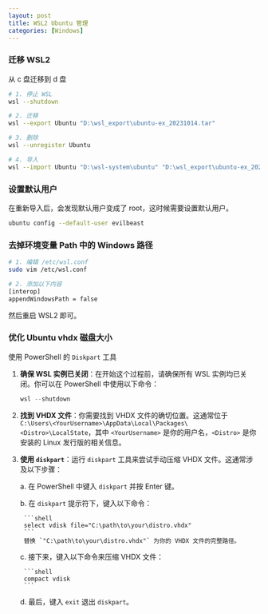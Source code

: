 ```yaml
---
layout: post
title: WSL2 Ubuntu 管理
categories: [Windows]
---
```


### 迁移 WSL2

从 c 盘迁移到 d 盘

```bash
# 1. 停止 WSL
wsl --shutdown

# 2. 迁移
wsl --export Ubuntu "D:\wsl_export\ubuntu-ex_20231014.tar"

# 3. 删除
wsl --unregister Ubuntu

# 4. 导入
wsl --import Ubuntu "D:\wsl-system\ubuntu" "D:\wsl_export\ubuntu-ex_20231014.tar" --version 2
```

### 设置默认用户

在重新导入后，会发现默认用户变成了 root，这时候需要设置默认用户。

```bash
ubuntu config --default-user evilbeast
```

### 去掉环境变量 Path 中的 Windows 路径

```bash
# 1. 编辑 /etc/wsl.conf
sudo vim /etc/wsl.conf

# 2. 添加以下内容
[interop]
appendWindowsPath = false
```

然后重启 WSL2 即可。

### 优化 Ubuntu vhdx 磁盘大小

使用 PowerShell 的 `Diskpart` 工具
1. **确保 WSL 实例已关闭**：在开始这个过程前，请确保所有 WSL 实例均已关闭。你可以在 PowerShell 中使用以下命令：

    ```powershell
    wsl --shutdown
    ```
2. **找到 VHDX 文件**：你需要找到 VHDX 文件的确切位置。这通常位于 `C:\Users\<YourUsername>\AppData\Local\Packages\<Distro>\LocalState`，其中 `<YourUsername>` 是你的用户名，`<Distro>` 是你安装的 Linux 发行版的相关信息。


3. **使用 `diskpart`**：运行 `diskpart` 工具来尝试手动压缩 VHDX 文件。这通常涉及以下步骤：

    a. 在 PowerShell 中键入 `diskpart` 并按 Enter 键。

    b. 在 `diskpart` 提示符下，键入以下命令：

        ```shell
        select vdisk file="C:\path\to\your\distro.vhdx"
        ```
        替换 `"C:\path\to\your\distro.vhdx"` 为你的 VHDX 文件的完整路径。

    c. 接下来，键入以下命令来压缩 VHDX 文件：

        ```shell
        compact vdisk
        ```
   
    d. 最后，键入 `exit` 退出 `diskpart`。